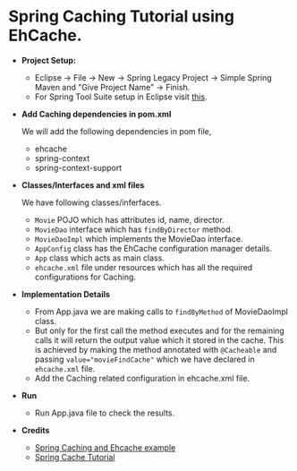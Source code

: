 # Spring Caching Tutorial using EhCache.


- **Project Setup:**
  - Eclipse -> File -> New -> Spring Legacy Project -> Simple Spring Maven and "Give Project Name" -> Finish.
  - For Spring Tool Suite setup in Eclipse visit [this](http://www.eclipse.org/webtools/jst/components/ws/1.5/tutorials/InstallTomcat/InstallTomcat.html).

- **Add Caching dependencies in pom.xml**

  We will add the following dependencies in pom file,
  - ehcache
  - spring-context 
  - spring-context-support

- **Classes/Interfaces and xml files**

  We have following classes/inferfaces.
  - `Movie` POJO which has attributes id, name, director.
  - `MovieDao` interface which has `findByDirector` method.
  - `MovieDaoImpl` which implements the MovieDao interface.
  - `AppConfig` class has the EhCache configuration manager details.
  - `App` class which acts as main class.
  - `ehcache.xml` file under resources which has all the required configurations for Caching.
    
- **Implementation Details**  
  - From App.java we are making calls to `findByMethod` of MovieDaoImpl class.
  - But only for the first call the method executes and for the remaining calls it will return the output value which it stored in the cache.
    This is achieved by making the method annotated with `@Cacheable` and passing `value="movieFindCache"` which we have declared in `ehcache.xml` file.
  - Add the Caching related configuration in ehcache.xml file.
  
- **Run**
  - Run App.java file to check the results.

- **Credits**
  - [Spring Caching and Ehcache example](https://www.mkyong.com/spring/spring-caching-and-ehcache-example/)
  - [Spring Cache Tutorial](http://javabeat.net/spring-cache/)
